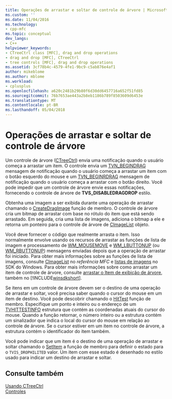 ```yaml
---
title: Operações de arrastar e soltar de controle de árvore | Microsoft Docs
ms.custom: ''
ms.date: 11/04/2016
ms.technology:
- cpp-mfc
ms.topic: conceptual
dev_langs:
- C++
helpviewer_keywords:
- CTreeCtrl class [MFC], drag and drop operations
- drag and drop [MFC], CTreeCtrl
- tree controls [MFC], drag and drop operations
ms.assetid: 3cf78b4c-4579-4fe1-9bc9-c5ab876e4af1
author: mikeblome
ms.author: mblome
ms.workload:
- cplusplus
ms.openlocfilehash: a620c2481b29b80f6d30dd6457716a652f51fd85
ms.sourcegitcommit: 76b7653ae443a2b8eb1186b789f8503609d6453e
ms.translationtype: MT
ms.contentlocale: pt-BR
ms.lasthandoff: 05/04/2018
---
```

# <a name="tree-control-drag-and-drop-operations"></a>Operações de arrastar e soltar de controle de árvore
Um controle de árvore ([CTreeCtrl](../mfc/reference/ctreectrl-class.md)) envia uma notificação quando o usuário começa a arrastar um item. O controle envia um [TVN_BEGINDRAG](http://msdn.microsoft.com/library/windows/desktop/bb773504) mensagem de notificação quando o usuário começa a arrastar um item com o botão esquerdo do mouse e um [TVN_BEGINRDRAG](http://msdn.microsoft.com/library/windows/desktop/bb773509) mensagem de notificação quando o usuário começa a arrastar com o botão direito. Você pode impedir que um controle de árvore envie essas notificações, fornecendo o controle de árvore de **TVS_DISABLEDRAGDROP** estilo.  
  
 Obtenha uma imagem a ser exibida durante uma operação de arrastar chamando o [CreateDragImage](../mfc/reference/ctreectrl-class.md#createdragimage) função de membro. O controle de árvore cria um bitmap de arrastar com base no rótulo do item que está sendo arrastado. Em seguida, cria uma lista de imagens, adiciona o bitmap a ele e retorna um ponteiro para o controle de árvore de [CImageList](../mfc/reference/cimagelist-class.md) objeto.  
  
 Você deve fornecer o código que realmente arrasta o item. Isso normalmente envolve usando os recursos de arrastar as funções de lista de imagem e processamento de [WM_MOUSEMOVE](http://msdn.microsoft.com/library/windows/desktop/ms645616) e [WM_LBUTTONUP](http://msdn.microsoft.com/library/windows/desktop/ms645608) (ou [WM_RBUTTONUP](http://msdn.microsoft.com/library/windows/desktop/ms646243)) mensagens enviadas depois que a operação de arrastar foi iniciado. Para obter mais informações sobre as funções de lista de imagens, consulte [CImageList](../mfc/reference/cimagelist-class.md) no *referência MFC* e [listas de imagens](http://msdn.microsoft.com/library/windows/desktop/bb761389) no SDK do Windows. Para obter mais informações sobre como arrastar um item de controle de árvore, consulte [arrastar o Item de exibição de árvore](http://msdn.microsoft.com/library/windows/desktop/bb760017), também no [!INCLUDE[winsdkshort](../atl-mfc-shared/reference/includes/winsdkshort_md.md)].  
  
 Se itens em um controle de árvore devem ser o destino de uma operação de arrastar e soltar, você precisa saber quando o cursor do mouse em um item de destino. Você pode descobrir chamando o [HitTest](../mfc/reference/ctreectrl-class.md#hittest) função de membro. Especifique um ponto e inteiro ou o endereço de um [TVHITTESTINFO](http://msdn.microsoft.com/library/windows/desktop/bb773448) estrutura que contém as coordenadas atuais do cursor do mouse. Quando a função retornar, o número inteiro ou a estrutura contém um sinalizador que indica o local do cursor do mouse em relação ao controle de árvore. Se o cursor estiver em um item no controle de árvore, a estrutura contém o identificador do item também.  
  
 Você pode indicar que um item é o destino de uma operação de arrastar e soltar chamando o [SetItem](../mfc/reference/ctreectrl-class.md#setitem) a função de membro para definir o estado para o `TVIS_DROPHILITED` valor. Um item com esse estado é desenhado no estilo usado para indicar um destino de arrastar e soltar.  
  
## <a name="see-also"></a>Consulte também  
 [Usando CTreeCtrl](../mfc/using-ctreectrl.md)   
 [Controles](../mfc/controls-mfc.md)

